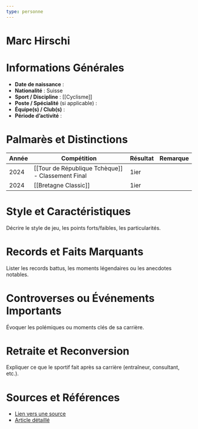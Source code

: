 ```yaml
---
type: personne
---
```


# Marc Hirschi

# Informations Générales
- **Date de naissance** :  
- **Nationalité** :  Suisse
- **Sport / Discipline** : [[Cyclisme]] 
- **Poste / Spécialité** (si applicable) :  
- **Équipe(s) / Club(s)** :  
- **Période d’activité** :  

# Palmarès et Distinctions
| Année | Compétition                                       | Résultat | Remarque |
| ----- | ------------------------------------------------- | -------- | -------- |
| 2024  | [[Tour de République Tchèque]] - Classement Final | 1ier     |          |
| 2024  | [[Bretagne Classic]]                              | 1ier     |          |

# Style et Caractéristiques
Décrire le style de jeu, les points forts/faibles, les particularités.

# Records et Faits Marquants
Lister les records battus, les moments légendaires ou les anecdotes notables.

# Controverses ou Événements Importants
Évoquer les polémiques ou moments clés de sa carrière.

# Retraite et Reconversion
Expliquer ce que le sportif fait après sa carrière (entraîneur, consultant, etc.).

# Sources et Références
- [Lien vers une source](#)
- [Article détaillé](#)
